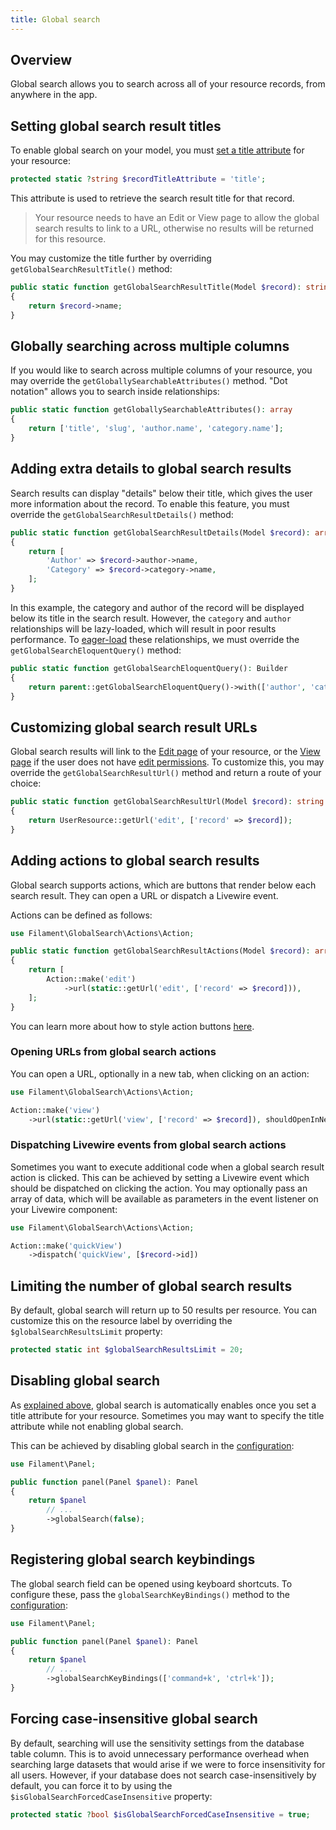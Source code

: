 ```yaml
---
title: Global search
---
```


## Overview

Global search allows you to search across all of your resource records, from anywhere in the app.

## Setting global search result titles

To enable global search on your model, you must [set a title attribute](getting-started#record-titles) for your resource:

```php
protected static ?string $recordTitleAttribute = 'title';
```

This attribute is used to retrieve the search result title for that record.

> Your resource needs to have an Edit or View page to allow the global search results to link to a URL, otherwise no results will be returned for this resource.

You may customize the title further by overriding `getGlobalSearchResultTitle()` method:

```php
public static function getGlobalSearchResultTitle(Model $record): string
{
    return $record->name;
}
```

## Globally searching across multiple columns

If you would like to search across multiple columns of your resource, you may override the `getGloballySearchableAttributes()` method. "Dot notation" allows you to search inside relationships:

```php
public static function getGloballySearchableAttributes(): array
{
    return ['title', 'slug', 'author.name', 'category.name'];
}
```

## Adding extra details to global search results

Search results can display "details" below their title, which gives the user more information about the record. To enable this feature, you must override the `getGlobalSearchResultDetails()` method:

```php
public static function getGlobalSearchResultDetails(Model $record): array
{
    return [
        'Author' => $record->author->name,
        'Category' => $record->category->name,
    ];
}
```

In this example, the category and author of the record will be displayed below its title in the search result. However, the `category` and `author` relationships will be lazy-loaded, which will result in poor results performance. To [eager-load](https://laravel.com/docs/eloquent-relationships#eager-loading) these relationships, we must override the `getGlobalSearchEloquentQuery()` method:

```php
public static function getGlobalSearchEloquentQuery(): Builder
{
    return parent::getGlobalSearchEloquentQuery()->with(['author', 'category']);
}
```

## Customizing global search result URLs

Global search results will link to the [Edit page](editing-records) of your resource, or the [View page](viewing-page) if the user does not have [edit permissions](editing-records#authorization). To customize this, you may override the `getGlobalSearchResultUrl()` method and return a route of your choice:

```php
public static function getGlobalSearchResultUrl(Model $record): string
{
    return UserResource::getUrl('edit', ['record' => $record]);
}
```

## Adding actions to global search results

Global search supports actions, which are buttons that render below each search result. They can open a URL or dispatch a Livewire event. 

Actions can be defined as follows:

```php
use Filament\GlobalSearch\Actions\Action;

public static function getGlobalSearchResultActions(Model $record): array
{
    return [
        Action::make('edit')
            ->url(static::getUrl('edit', ['record' => $record])),
    ];
}
```

You can learn more about how to style action buttons [here](../../actions/trigger-button).

### Opening URLs from global search actions

You can open a URL, optionally in a new tab, when clicking on an action:

```php
use Filament\GlobalSearch\Actions\Action;

Action::make('view')
    ->url(static::getUrl('view', ['record' => $record]), shouldOpenInNewTab: true)
```

### Dispatching Livewire events from global search actions

Sometimes you want to execute additional code when a global search result action is clicked. This can be achieved by setting a Livewire event which should be dispatched on clicking the action. You may optionally pass an array of data, which will be available as parameters in the event listener on your Livewire component:

```php
use Filament\GlobalSearch\Actions\Action;

Action::make('quickView')
    ->dispatch('quickView', [$record->id])
```

## Limiting the number of global search results

By default, global search will return up to 50 results per resource. You can customize this on the resource label by overriding the `$globalSearchResultsLimit` property:

```php
protected static int $globalSearchResultsLimit = 20;
```

## Disabling global search

As [explained above](#title), global search is automatically enables once you set a title attribute for your resource. Sometimes you may want to specify the title attribute while not enabling global search.

This can be achieved by disabling global search in the [configuration](configuration):

```php
use Filament\Panel;

public function panel(Panel $panel): Panel
{
    return $panel
        // ...
        ->globalSearch(false);
}
```

## Registering global search keybindings

The global search field can be opened using keyboard shortcuts. To configure these, pass the `globalSearchKeyBindings()` method to the [configuration](configuration):

```php
use Filament\Panel;

public function panel(Panel $panel): Panel
{
    return $panel
        // ...
        ->globalSearchKeyBindings(['command+k', 'ctrl+k']);
}
```

## Forcing case-insensitive global search

By default, searching will use the sensitivity settings from the database table column. This is to avoid unnecessary performance overhead when searching large datasets that would arise if we were to force insensitivity for all users. However, if your database does not search case-insensitively by default, you can force it to by using the `$isGlobalSearchForcedCaseInsensitive` property:

```php
protected static ?bool $isGlobalSearchForcedCaseInsensitive = true;
```
